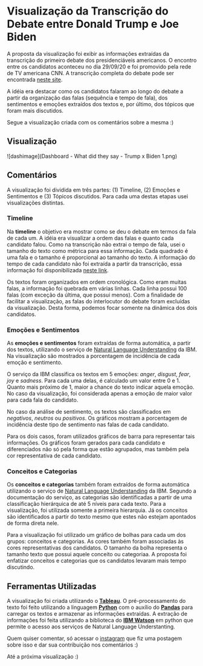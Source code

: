 # Visualização da Transcrição do Debate entre Donald Trump e Joe Biden

A proposta da visualização foi exibir as informações extraídas da transcrição do primeiro debate dos presidenciáveis americanos. O encontro entre os candidatos aconteceu no dia 29/09/20 e foi promovido pela rede de TV americana CNN. A transcrição completa do debate pode ser encontrada [neste site](https://www.rev.com/blog/transcripts/donald-trump-joe-biden-1st-presidential-debate-transcript-2020). 

A idéia era destacar como os candidatos falaram ao longo do debate a partir da organização das falas (sequência e tempo de fala), dos sentimentos e emoções extraídos dos textos e, por último, dos tópicos que foram mais discutidos. 

Segue a visualização criada com os comentários sobre a mesma :) 

## Visualização

![dashimage](Dashboard - What did they say - Trump x Biden 1.png)


## Comentários

A visualização foi dividida em três partes: (1) Timeline, (2) Emoções e Sentimentos e (3) Tópicos discutidos. Para cada uma destas etapas usei visualizações distintas. 

### Timeline

Na **timeline** o objetivo era mostrar como se deu o debate em termos da fala de cada um. A idéia era visualizar a ordem das falas e quanto cada candidato falou. Como na transcrição não extrai o tempo de fala, usei o tamanho do texto como métrica para essa informação. Cada quadrado é uma fala e o tamanho é proporcional ao tamanho do texto. A informação do tempo de cada candidato não foi extraída a partir da transcrição, essa informação foi disponibilizada [neste link](https://edition.cnn.com/politics/live-news/presidential-debate-coverage-fact-check-09-29-20/h_9157f17840971e050e3d006f5b60f6f2).

Os textos foram organizados em ordem cronológica. Como eram muitas falas, a informação foi quebrada em várias linhas. Cada linha possui 100 falas (com exceção da última, que possui menos). Com a finalidade de facilitar a visualização, as falas do interlocutor do debate foram excluídas da visualização. Desta forma, podemos focar somente na dinâmica dos dois candidatos.

### Emoções e Sentimentos

As **emoções e sentimentos** foram extraídas de forma automática, a partir dos textos, utilizando o serviço de [Natural Language Understanding](https://www.ibm.com/br-pt/cloud/watson-natural-language-understanding) da IBM. Na visualização são mostrados a porcentagem de incidência de cada emoção e sentimento. 

O serviço da IBM classifica os textos em 5 emoções: *anger*, *disgust*, *fear*, *joy* e *sadness*. Para cada uma delas, é calculado um valor entre 0 e 1. Quanto mais próximo de 1, maior a chance do texto indicar aquela emoção. No caso da visualização, foi considerada apenas a emoção de maior valor para cada fala do candidato. 

No caso da análise de sentimento, os textos são classificados em *negativos*, *neutros* ou *positivos*. Os gráficos mostram a porcentagem de incidência deste tipo de sentimento nas falas de cada candidato. 

Para os dois casos, foram utilizados gráficos de barra para representar tais informações. Os gráficos foram gerados para cada candidato e diferenciados não só pela forma que estão agrupados, mas também pela cor representativa de cada candidato. 

### Conceitos e Categorias

Os **conceitos e categorias** também foram extraídos de forma automática utilizando o serviço de [Natural Language Understanding](https://www.ibm.com/br-pt/cloud/watson-natural-language-understanding) da IBM. Segundo a documentação do serviço, as categorias são identificadas a partir de uma classificação hierárquica de até 5 níveis para cada texto. Para a visualização, foi utilizada somente a primeira hierarquia. Já os conceitos são identificados a partir do texto mesmo que estes não estejam apontados de forma direta nele. 

Para a visualização foi utilizado um gráfico de bolhas para cada um dos grupos: conceitos e categorias. As cores também foram associadas às cores representativas dos candidatos. O tamanho da bolha representa o tamanho texto que possui aquele conceito ou categoriaa. A proposta foi enfatizar conceitos e categorias que os candidatos levaram mais tempo discutindo. 


## Ferramentas Utilizadas

A visualização foi criada utilizando o [**Tableau**](https://www.tableau.com/pt-br). O pré-processamento do texto foi feito utilizando a linguagem [**Python**](https://www.python.org/) com o auxílio do [**Pandas**](https://pandas.pydata.org/) para carregar os textos e armazenar as informações extraídas. A extração de informações foi feita utilizando a biblioteca do [**IBM Watson**](https://cloud.ibm.com/apidocs/natural-language-understanding?code=python) em python que permite o acesso aos serviços de Natural Language Understanting. 

Quem quiser comentar, só acessar o [instagram](https://www.instagram.com/profadolfoguimaraes) que fiz uma postagem sobre isso e dar sua contribuição nos comentários :) 

Até a próxima visualização :)